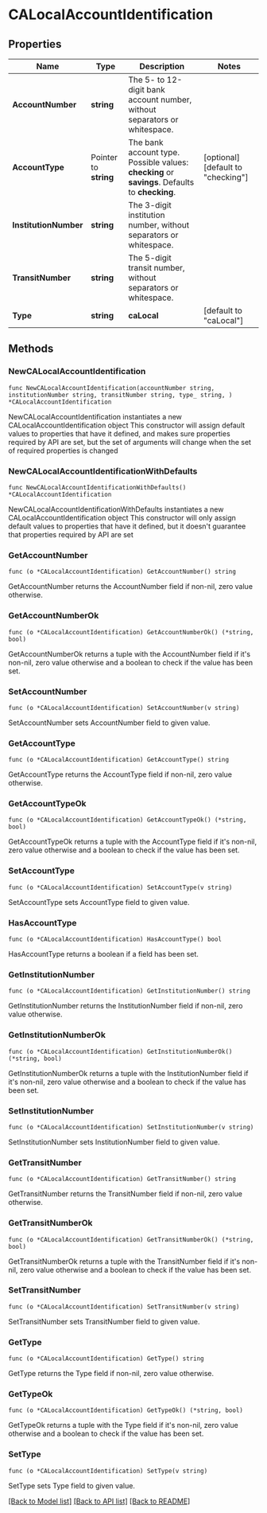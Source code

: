 # CALocalAccountIdentification

## Properties

Name | Type | Description | Notes
------------ | ------------- | ------------- | -------------
**AccountNumber** | **string** | The 5- to 12-digit bank account number, without separators or whitespace. | 
**AccountType** | Pointer to **string** | The bank account type.  Possible values: **checking** or **savings**. Defaults to **checking**. | [optional] [default to "checking"]
**InstitutionNumber** | **string** | The 3-digit institution number, without separators or whitespace. | 
**TransitNumber** | **string** | The 5-digit transit number, without separators or whitespace. | 
**Type** | **string** | **caLocal** | [default to "caLocal"]

## Methods

### NewCALocalAccountIdentification

`func NewCALocalAccountIdentification(accountNumber string, institutionNumber string, transitNumber string, type_ string, ) *CALocalAccountIdentification`

NewCALocalAccountIdentification instantiates a new CALocalAccountIdentification object
This constructor will assign default values to properties that have it defined,
and makes sure properties required by API are set, but the set of arguments
will change when the set of required properties is changed

### NewCALocalAccountIdentificationWithDefaults

`func NewCALocalAccountIdentificationWithDefaults() *CALocalAccountIdentification`

NewCALocalAccountIdentificationWithDefaults instantiates a new CALocalAccountIdentification object
This constructor will only assign default values to properties that have it defined,
but it doesn't guarantee that properties required by API are set

### GetAccountNumber

`func (o *CALocalAccountIdentification) GetAccountNumber() string`

GetAccountNumber returns the AccountNumber field if non-nil, zero value otherwise.

### GetAccountNumberOk

`func (o *CALocalAccountIdentification) GetAccountNumberOk() (*string, bool)`

GetAccountNumberOk returns a tuple with the AccountNumber field if it's non-nil, zero value otherwise
and a boolean to check if the value has been set.

### SetAccountNumber

`func (o *CALocalAccountIdentification) SetAccountNumber(v string)`

SetAccountNumber sets AccountNumber field to given value.


### GetAccountType

`func (o *CALocalAccountIdentification) GetAccountType() string`

GetAccountType returns the AccountType field if non-nil, zero value otherwise.

### GetAccountTypeOk

`func (o *CALocalAccountIdentification) GetAccountTypeOk() (*string, bool)`

GetAccountTypeOk returns a tuple with the AccountType field if it's non-nil, zero value otherwise
and a boolean to check if the value has been set.

### SetAccountType

`func (o *CALocalAccountIdentification) SetAccountType(v string)`

SetAccountType sets AccountType field to given value.

### HasAccountType

`func (o *CALocalAccountIdentification) HasAccountType() bool`

HasAccountType returns a boolean if a field has been set.

### GetInstitutionNumber

`func (o *CALocalAccountIdentification) GetInstitutionNumber() string`

GetInstitutionNumber returns the InstitutionNumber field if non-nil, zero value otherwise.

### GetInstitutionNumberOk

`func (o *CALocalAccountIdentification) GetInstitutionNumberOk() (*string, bool)`

GetInstitutionNumberOk returns a tuple with the InstitutionNumber field if it's non-nil, zero value otherwise
and a boolean to check if the value has been set.

### SetInstitutionNumber

`func (o *CALocalAccountIdentification) SetInstitutionNumber(v string)`

SetInstitutionNumber sets InstitutionNumber field to given value.


### GetTransitNumber

`func (o *CALocalAccountIdentification) GetTransitNumber() string`

GetTransitNumber returns the TransitNumber field if non-nil, zero value otherwise.

### GetTransitNumberOk

`func (o *CALocalAccountIdentification) GetTransitNumberOk() (*string, bool)`

GetTransitNumberOk returns a tuple with the TransitNumber field if it's non-nil, zero value otherwise
and a boolean to check if the value has been set.

### SetTransitNumber

`func (o *CALocalAccountIdentification) SetTransitNumber(v string)`

SetTransitNumber sets TransitNumber field to given value.


### GetType

`func (o *CALocalAccountIdentification) GetType() string`

GetType returns the Type field if non-nil, zero value otherwise.

### GetTypeOk

`func (o *CALocalAccountIdentification) GetTypeOk() (*string, bool)`

GetTypeOk returns a tuple with the Type field if it's non-nil, zero value otherwise
and a boolean to check if the value has been set.

### SetType

`func (o *CALocalAccountIdentification) SetType(v string)`

SetType sets Type field to given value.



[[Back to Model list]](../README.md#documentation-for-models) [[Back to API list]](../README.md#documentation-for-api-endpoints) [[Back to README]](../README.md)


